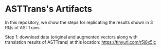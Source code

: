 # ASTTrans's Artifacts

In this repository, we show the steps for replicating the results shown in 3 RQs of ASTTrans. 

Step 1: download data (original and augmented vectors along with translation results of ASTTrans) at this location:
https://tinyurl.com/r5j8x5jc
